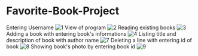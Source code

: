 # Favorite-Book-Project

Entering Username
![1](https://user-images.githubusercontent.com/92596687/149661336-3043b0c1-0b93-439e-a14f-d5a617dce01c.PNG)
View of program
![2](https://user-images.githubusercontent.com/92596687/149661342-d6e03354-d2f1-4c57-a9d1-1517e927377f.PNG)
Reading existing books
![3](https://user-images.githubusercontent.com/92596687/149661384-dbedf3a9-6752-41d5-a580-ea5d69e6c92f.PNG)
Adding a book with entering book's informations
![4](https://user-images.githubusercontent.com/92596687/149661401-50c5cbce-2a69-4b1e-a347-6771cb1f72d4.PNG)
Listing title and description of book with author name
![7](https://user-images.githubusercontent.com/92596687/149661418-b7549098-0a4e-4ee0-b5a2-c9c752f414c4.PNG)
Deleting a line with entering id of book
![8](https://user-images.githubusercontent.com/92596687/149661437-7c653590-6918-41d1-8407-7568e818ef28.PNG)
Showing book's photo by entering book id
![9](https://user-images.githubusercontent.com/92596687/149661466-29098051-b8cc-42ae-a17d-bc360f146767.PNG)
